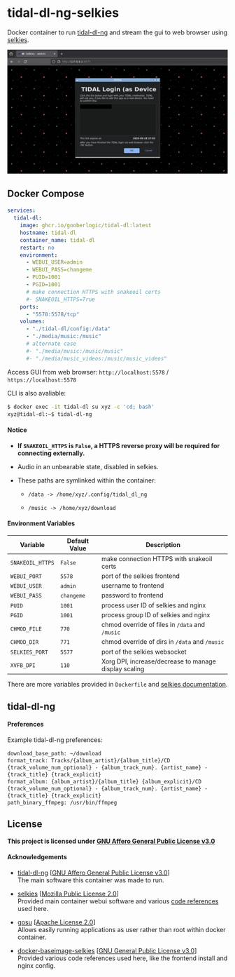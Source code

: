 # tidal-dl-ng-selkies

Docker container to run [tidal-dl-ng](https://github.com/exislow/tidal-dl-ng) and stream the gui to web browser using [selkies](https://github.com/selkies-project/selkies).

![Screenshot](./screenshot.png)

## Docker Compose
```yml
services:
  tidal-dl:
    image: ghcr.io/gooberlogic/tidal-dl:latest
    hostname: tidal-dl
    container_name: tidal-dl
    restart: no
    environment:
      - WEBUI_USER=admin
      - WEBUI_PASS=changeme
      - PUID=1001
      - PGID=1001
      # make connection HTTPS with snakeoil certs
      #- SNAKEOIL_HTTPS=True
    ports:
      - "5578:5578/tcp"
    volumes:
      - "./tidal-dl/config:/data"
      - "./media/music:/music"
      # alternate case
      #- "./media/music:/music/music"
      #- "./media/music_videos:/music/music_videos"
```
Access GUI from web browser: `http://localhost:5578` / `https://localhost:5578`

CLI is also avaliable:
```bash
$ docker exec -it tidal-dl su xyz -c 'cd; bash'
xyz@tidal-dl:~$ tidal-dl-ng
```

#### Notice

- **If `SNAKEOIL_HTTPS` is `False`, a HTTPS reverse proxy will be required for connecting externally.**

- Audio in an unbearable state, disabled in selkies.

- These paths are symlinked within the container:

  - `/data -> /home/xyz/.config/tidal_dl_ng`

  - `/music -> /home/xyz/download`

#### Environment Variables

| Variable | Default Value | Description |
| -------- | ------------- | ----------- |
| `SNAKEOIL_HTTPS` | `False` | make connection HTTPS with snakeoil certs |
| `WEBUI_PORT` | `5578` | port of the selkies frontend |
| `WEBUI_USER` | `admin` | username to frontend |
| `WEBUI_PASS` | `changeme` | password to frontend |
| `PUID` | `1001` | process user ID of selkies and nginx |
| `PGID` | `1001` | process group ID of selkies and nginx |
| `CHMOD_FILE` | `770` | chmod override of files in `/data` and `/music` |
| `CHMOD_DIR` | `771` | chmod override of dirs in `/data` and `/music` |
| `SELKIES_PORT` | `5577` | port of the selkies websocket |
| `XVFB_DPI` | `110` | Xorg DPI, increase/decrease to manage display scaling |

There are more variables provided in `Dockerfile` and [selkies documentation](https://github.com/selkies-project/selkies/tree/main/src#available-settings).

## tidal-dl-ng

#### Preferences
Example tidal-dl-ng preferences:
```
download_base_path: ~/download
format_track: Tracks/{album_artist}/{album_title}/CD {track_volume_num_optional} - {album_track_num}. {artist_name} - {track_title} {track_explicit}
format_album: {album_artist}/{album_title} {album_explicit}/CD {track_volume_num_optional} - {album_track_num}. {artist_name} - {track_title} {track_explicit}
path_binary_ffmpeg: /usr/bin/ffmpeg
```

## License

**This project is licensed under [GNU Affero General Public License v3.0](./LICENSE)**

#### Acknowledgements

- [tidal-dl-ng](https://github.com/exislow/tidal-dl-ng) \[[GNU Affero General Public License v3.0](https://github.com/exislow/tidal-dl-ng/blob/master/LICENSE)\]\
The main software this container was made to run.

- [selkies](https://github.com/selkies-project/selkies) \[[Mozilla Public License 2.0](https://github.com/selkies-project/selkies/blob/main/LICENSE)\]\
Provided main container webui software and various [code references](https://github.com/selkies-project/selkies/tree/main/addons/example) used here.

- [gosu](https://github.com/tianon/gosu) \[[Apache License 2.0](https://github.com/tianon/gosu/blob/master/LICENSE)]\
Allows easily running applications as user rather than root within docker container.

- [docker-baseimage-selkies](https://github.com/linuxserver/docker-baseimage-selkies) \[[GNU General Public License v3.0](https://github.com/linuxserver/docker-baseimage-selkies/blob/master/LICENSE)\]\
Provided various code references used here, like the frontend install and nginx config.
